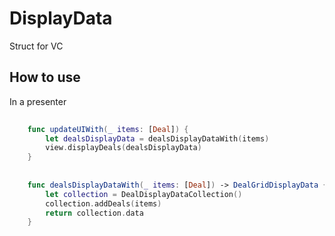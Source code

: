 # DisplayData
Struct for VC

## How to use
In a presenter

```swift
    
    func updateUIWith(_ items: [Deal]) {
        let dealsDisplayData = dealsDisplayDataWith(items)
        view.displayDeals(dealsDisplayData)
    }
    
    
    func dealsDisplayDataWith(_ items: [Deal]) -> DealGridDisplayData {
        let collection = DealDisplayDataCollection()
        collection.addDeals(items)
        return collection.data
    }
    
```
